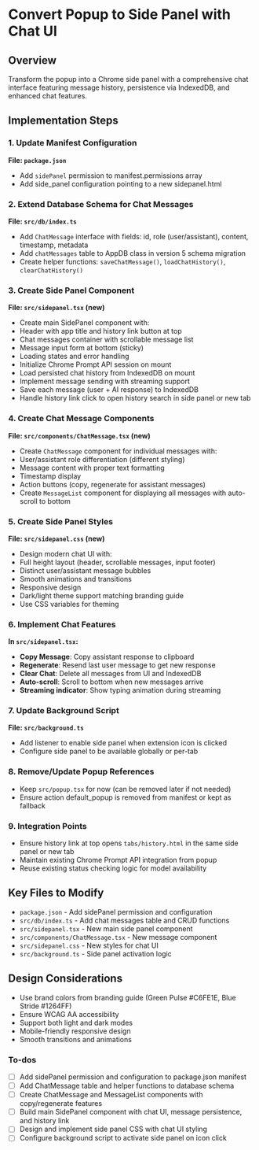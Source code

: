 <!-- d1f961df-0352-453a-8e8b-854fd42d3085 d2608b78-98ef-44ab-9aab-cb7585fbc345 -->
# Convert Popup to Side Panel with Chat UI

## Overview

Transform the popup into a Chrome side panel with a comprehensive chat interface featuring message history, persistence via IndexedDB, and enhanced chat features.

## Implementation Steps

### 1. Update Manifest Configuration

**File: `package.json`**

- Add `sidePanel` permission to manifest.permissions array
- Add side_panel configuration pointing to a new sidepanel.html

### 2. Extend Database Schema for Chat Messages

**File: `src/db/index.ts`**

- Add `ChatMessage` interface with fields: id, role (user/assistant), content, timestamp, metadata
- Add `chatMessages` table to AppDB class in version 5 schema migration
- Create helper functions: `saveChatMessage()`, `loadChatHistory()`, `clearChatHistory()`

### 3. Create Side Panel Component

**File: `src/sidepanel.tsx` (new)**

- Create main SidePanel component with:
- Header with app title and history link button at top
- Chat messages container with scrollable message list
- Message input form at bottom (sticky)
- Loading states and error handling
- Initialize Chrome Prompt API session on mount
- Load persisted chat history from IndexedDB on mount
- Implement message sending with streaming support
- Save each message (user + AI response) to IndexedDB
- Handle history link click to open history search in side panel or new tab

### 4. Create Chat Message Components

**File: `src/components/ChatMessage.tsx` (new)**

- Create `ChatMessage` component for individual messages with:
- User/assistant role differentiation (different styling)
- Message content with proper text formatting
- Timestamp display
- Action buttons (copy, regenerate for assistant messages)
- Create `MessageList` component for displaying all messages with auto-scroll to bottom

### 5. Create Side Panel Styles

**File: `src/sidepanel.css` (new)**

- Design modern chat UI with:
- Full height layout (header, scrollable messages, input footer)
- Distinct user/assistant message bubbles
- Smooth animations and transitions
- Responsive design
- Dark/light theme support matching branding guide
- Use CSS variables for theming

### 6. Implement Chat Features

**In `src/sidepanel.tsx`:**

- **Copy Message**: Copy assistant response to clipboard
- **Regenerate**: Resend last user message to get new response
- **Clear Chat**: Delete all messages from UI and IndexedDB
- **Auto-scroll**: Scroll to bottom when new messages arrive
- **Streaming indicator**: Show typing animation during streaming

### 7. Update Background Script

**File: `src/background.ts`**

- Add listener to enable side panel when extension icon is clicked
- Configure side panel to be available globally or per-tab

### 8. Remove/Update Popup References

- Keep `src/popup.tsx` for now (can be removed later if not needed)
- Ensure action default_popup is removed from manifest or kept as fallback

### 9. Integration Points

- Ensure history link at top opens `tabs/history.html` in the same side panel or new tab
- Maintain existing Chrome Prompt API integration from popup
- Reuse existing status checking logic for model availability

## Key Files to Modify

- `package.json` - Add sidePanel permission and configuration
- `src/db/index.ts` - Add chat messages table and CRUD functions
- `src/sidepanel.tsx` - New main side panel component
- `src/components/ChatMessage.tsx` - New message component
- `src/sidepanel.css` - New styles for chat UI
- `src/background.ts` - Side panel activation logic

## Design Considerations

- Use brand colors from branding guide (Green Pulse #C6FE1E, Blue Stride #1264FF)
- Ensure WCAG AA accessibility
- Support both light and dark modes
- Mobile-friendly responsive design
- Smooth transitions and animations

### To-dos

- [ ] Add sidePanel permission and configuration to package.json manifest
- [ ] Add ChatMessage table and helper functions to database schema
- [ ] Create ChatMessage and MessageList components with copy/regenerate features
- [ ] Build main SidePanel component with chat UI, message persistence, and history link
- [ ] Design and implement side panel CSS with chat UI styling
- [ ] Configure background script to activate side panel on icon click